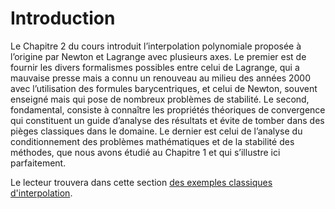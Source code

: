 # Introduction

Le Chapitre 2 du cours introduit l’interpolation polynomiale proposée à l’origine par Newton et Lagrange avec plusieurs axes. Le premier est de fournir les divers formalismes possibles entre celui de Lagrange, qui a mauvaise presse mais a connu un renouveau au milieu des années 2000 avec l’utilisation des formules barycentriques, et celui de Newton, souvent enseigné mais qui pose de nombreux problèmes de stabilité. Le second, fondamental, consiste à connaître les propriétés théoriques de convergence qui constituent un guide d’analyse des résultats et évite de tomber dans des pièges classiques dans le domaine. Le dernier est celui de l’analyse du conditionnement des problèmes mathématiques et de la stabilité des méthodes, que nous avons étudié au Chapitre 1 et qui s’illustre ici parfaitement.

Le lecteur trouvera dans cette section [des exemples classiques d'interpolation](./examples).